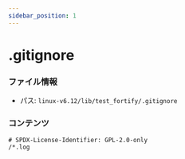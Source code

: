 ```yaml
---
sidebar_position: 1
---
```

# .gitignore

### ファイル情報

- パス: `linux-v6.12/lib/test_fortify/.gitignore`

### コンテンツ

```gitignore
# SPDX-License-Identifier: GPL-2.0-only
/*.log

```
